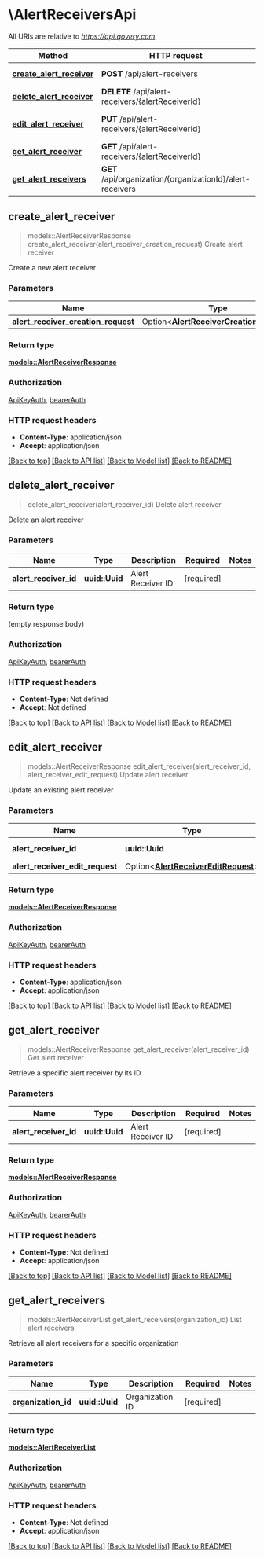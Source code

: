 # \AlertReceiversApi

All URIs are relative to *https://api.qovery.com*

Method | HTTP request | Description
------------- | ------------- | -------------
[**create_alert_receiver**](AlertReceiversApi.md#create_alert_receiver) | **POST** /api/alert-receivers | Create alert receiver
[**delete_alert_receiver**](AlertReceiversApi.md#delete_alert_receiver) | **DELETE** /api/alert-receivers/{alertReceiverId} | Delete alert receiver
[**edit_alert_receiver**](AlertReceiversApi.md#edit_alert_receiver) | **PUT** /api/alert-receivers/{alertReceiverId} | Update alert receiver
[**get_alert_receiver**](AlertReceiversApi.md#get_alert_receiver) | **GET** /api/alert-receivers/{alertReceiverId} | Get alert receiver
[**get_alert_receivers**](AlertReceiversApi.md#get_alert_receivers) | **GET** /api/organization/{organizationId}/alert-receivers | List alert receivers



## create_alert_receiver

> models::AlertReceiverResponse create_alert_receiver(alert_receiver_creation_request)
Create alert receiver

Create a new alert receiver

### Parameters


Name | Type | Description  | Required | Notes
------------- | ------------- | ------------- | ------------- | -------------
**alert_receiver_creation_request** | Option<[**AlertReceiverCreationRequest**](AlertReceiverCreationRequest.md)> |  |  |

### Return type

[**models::AlertReceiverResponse**](AlertReceiverResponse.md)

### Authorization

[ApiKeyAuth](../README.md#ApiKeyAuth), [bearerAuth](../README.md#bearerAuth)

### HTTP request headers

- **Content-Type**: application/json
- **Accept**: application/json

[[Back to top]](#) [[Back to API list]](../README.md#documentation-for-api-endpoints) [[Back to Model list]](../README.md#documentation-for-models) [[Back to README]](../README.md)


## delete_alert_receiver

> delete_alert_receiver(alert_receiver_id)
Delete alert receiver

Delete an alert receiver

### Parameters


Name | Type | Description  | Required | Notes
------------- | ------------- | ------------- | ------------- | -------------
**alert_receiver_id** | **uuid::Uuid** | Alert Receiver ID | [required] |

### Return type

 (empty response body)

### Authorization

[ApiKeyAuth](../README.md#ApiKeyAuth), [bearerAuth](../README.md#bearerAuth)

### HTTP request headers

- **Content-Type**: Not defined
- **Accept**: Not defined

[[Back to top]](#) [[Back to API list]](../README.md#documentation-for-api-endpoints) [[Back to Model list]](../README.md#documentation-for-models) [[Back to README]](../README.md)


## edit_alert_receiver

> models::AlertReceiverResponse edit_alert_receiver(alert_receiver_id, alert_receiver_edit_request)
Update alert receiver

Update an existing alert receiver

### Parameters


Name | Type | Description  | Required | Notes
------------- | ------------- | ------------- | ------------- | -------------
**alert_receiver_id** | **uuid::Uuid** | Alert Receiver ID | [required] |
**alert_receiver_edit_request** | Option<[**AlertReceiverEditRequest**](AlertReceiverEditRequest.md)> |  |  |

### Return type

[**models::AlertReceiverResponse**](AlertReceiverResponse.md)

### Authorization

[ApiKeyAuth](../README.md#ApiKeyAuth), [bearerAuth](../README.md#bearerAuth)

### HTTP request headers

- **Content-Type**: application/json
- **Accept**: application/json

[[Back to top]](#) [[Back to API list]](../README.md#documentation-for-api-endpoints) [[Back to Model list]](../README.md#documentation-for-models) [[Back to README]](../README.md)


## get_alert_receiver

> models::AlertReceiverResponse get_alert_receiver(alert_receiver_id)
Get alert receiver

Retrieve a specific alert receiver by its ID

### Parameters


Name | Type | Description  | Required | Notes
------------- | ------------- | ------------- | ------------- | -------------
**alert_receiver_id** | **uuid::Uuid** | Alert Receiver ID | [required] |

### Return type

[**models::AlertReceiverResponse**](AlertReceiverResponse.md)

### Authorization

[ApiKeyAuth](../README.md#ApiKeyAuth), [bearerAuth](../README.md#bearerAuth)

### HTTP request headers

- **Content-Type**: Not defined
- **Accept**: application/json

[[Back to top]](#) [[Back to API list]](../README.md#documentation-for-api-endpoints) [[Back to Model list]](../README.md#documentation-for-models) [[Back to README]](../README.md)


## get_alert_receivers

> models::AlertReceiverList get_alert_receivers(organization_id)
List alert receivers

Retrieve all alert receivers for a specific organization

### Parameters


Name | Type | Description  | Required | Notes
------------- | ------------- | ------------- | ------------- | -------------
**organization_id** | **uuid::Uuid** | Organization ID | [required] |

### Return type

[**models::AlertReceiverList**](AlertReceiverList.md)

### Authorization

[ApiKeyAuth](../README.md#ApiKeyAuth), [bearerAuth](../README.md#bearerAuth)

### HTTP request headers

- **Content-Type**: Not defined
- **Accept**: application/json

[[Back to top]](#) [[Back to API list]](../README.md#documentation-for-api-endpoints) [[Back to Model list]](../README.md#documentation-for-models) [[Back to README]](../README.md)

